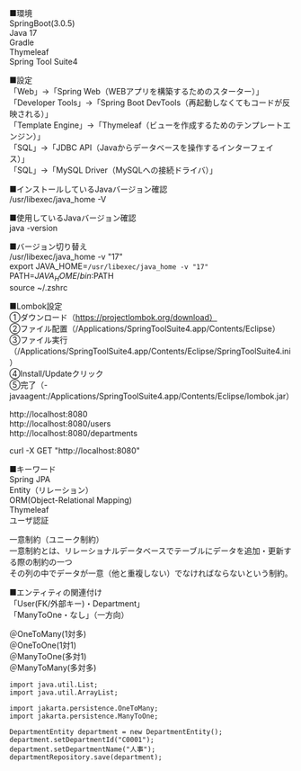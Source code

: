 ■環境<br>
SpringBoot(3.0.5)<br>
Java 17<br>
Gradle<br>
Thymeleaf<br>
Spring Tool Suite4<br>

■設定<br>
「Web」→「Spring Web（WEBアプリを構築するためのスターター）」<br>
「Developer Tools」→「Spring Boot DevTools（再起動しなくてもコードが反映される）」<br>
「Template Engine」→「Thymeleaf（ビューを作成するためのテンプレートエンジン）」<br>
「SQL」→「JDBC API（Javaからデータベースを操作するインターフェイス）」<br>
「SQL」→「MySQL Driver（MySQLへの接続ドライバ）」<br>

■インストールしているJavaバージョン確認<br>
/usr/libexec/java_home -V<br>

■使用しているJavaバージョン確認<br>
java -version<br>

■バージョン切り替え<br>
/usr/libexec/java_home -v "17"<br>
export JAVA_HOME=`/usr/libexec/java_home -v "17"`<br>
PATH=$JAVA_HOME/bin:$PATH<br>
source ~/.zshrc<br>

■Lombok設定<br>
①ダウンロード（https://projectlombok.org/download）<br>
②ファイル配置（/Applications/SpringToolSuite4.app/Contents/Eclipse）<br>
③ファイル実行（/Applications/SpringToolSuite4.app/Contents/Eclipse/SpringToolSuite4.ini）<br>
④Install/Updateクリック<br>
⑤完了（-javaagent:/Applications/SpringToolSuite4.app/Contents/Eclipse/lombok.jar）<br>

http://localhost:8080<br>
http://localhost:8080/users<br>
http://localhost:8080/departments<br>

curl -X GET "http://localhost:8080"<br>

■キーワード<br>
Spring JPA<br>
Entity（リレーション）<br>
ORM(Object-Relational Mapping)<br>
Thymeleaf<br>
ユーザ認証<br>

一意制約（ユニーク制約）<br>
一意制約とは、リレーショナルデータベースでテーブルにデータを追加・更新する際の制約の一つ<br>
その列の中でデータが一意（他と重複しない）でなければならないという制約。<br>

■エンティティの関連付け<br>
「User(FK/外部キー)・Department」<br>
「ManyToOne・なし」（一方向）

＠OneToMany(1対多)<br>
＠OneToOne(1対1)<br>
＠ManyToOne(多対1)<br>
＠ManyToMany(多対多)<br>

```
import java.util.List;
import java.util.ArrayList;

import jakarta.persistence.OneToMany;
import jakarta.persistence.ManyToOne;

DepartmentEntity department = new DepartmentEntity();
department.setDepartmentId("C0001");
department.setDepartmentName("人事");
departmentRepository.save(department);
```